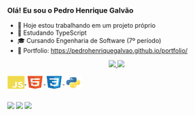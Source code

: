 ### Olá! Eu sou o Pedro Henrique Galvão

- 🔭 Hoje estou trabalhando em um projeto próprio
- 🌱 Estudando TypeScript
- 🎓 Cursando Engenharia de Software (7º período)
- 🔗 Portfolio: https://pedrohenriquegalvao.github.io/portfolio/ 

<div align="center">
  <a href="https://github.com/pedrohenriquegalvao">
  <img height="180em" src="https://github-readme-stats.vercel.app/api?username=pedrohenriquegalvao&show_icons=true&theme=dark&include_all_commits=true&count_private=true"/>
  <img height="180em" src="https://github-readme-stats.vercel.app/api/top-langs/?username=pedrohenriquegalvao&layout=compact&langs_count=7&theme=dark"/>
</div>
  
<div style="display: inline_block"><br>
  <img align="center" alt="Pedro-Js" height="30" width="40" src="https://raw.githubusercontent.com/devicons/devicon/master/icons/javascript/javascript-plain.svg">
  <img align="center" alt="Pedro-HTML" height="30" width="40" src="https://raw.githubusercontent.com/devicons/devicon/master/icons/html5/html5-original.svg">
  <img align="center" alt="Pedro-CSS" height="30" width="40" src="https://raw.githubusercontent.com/devicons/devicon/master/icons/css3/css3-original.svg">
  <img align="center" alt="Pedro-Python" height="30" width="40" src="https://raw.githubusercontent.com/devicons/devicon/master/icons/python/python-original.svg">
</div>
  
##
  
<div> 
  <a href="https://br.linkedin.com/in/pedro-henrique-galvao" target="_blank"><img src="https://img.shields.io/badge/-LinkedIn-%230077B5?style=for-the-badge&logo=linkedin&logoColor=white" target="_blank"></a> 
  <a href="https://www.instagram.com/_pedrohgalvao/" target="_blank"><img src="https://img.shields.io/badge/-Instagram-%23E4405F?style=for-the-badge&logo=instagram&logoColor=white" target="_blank"></a>
  <a href = "mailto:phgs2710@hotmail.com"><img src="https://img.shields.io/badge/Microsoft_Outlook-0078D4?style=for-the-badge&logo=microsoft-outlook&logoColor=white" target="_blank"></a>
</div>
  

